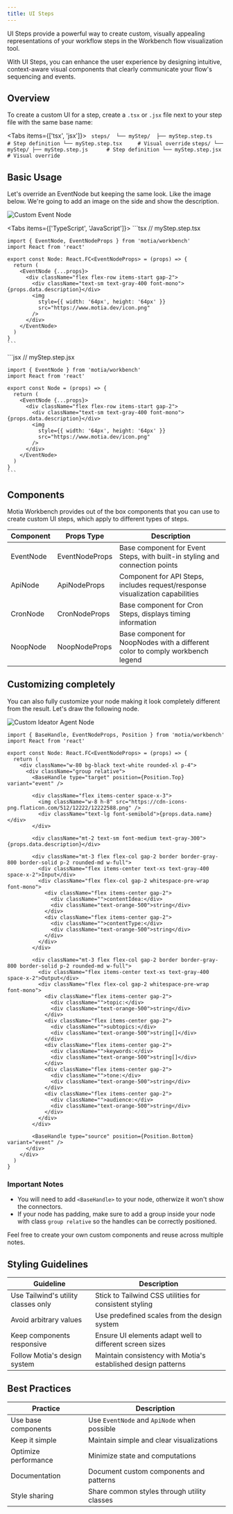 ```yaml
---
title: UI Steps
---
```


UI Steps provide a powerful way to create custom, visually appealing representations of your workflow steps in the Workbench flow visualization tool.

With UI Steps, you can enhance the user experience by designing intuitive, context-aware visual components that clearly communicate your flow's sequencing and events.

## Overview

To create a custom UI for a step, create a `.tsx` or `.jsx` file next to your step file with the same base name:

<Tabs items={['tsx', 'jsx']}>
  <Tab value="tsx">
    ``` 
    steps/ 
    └── myStep/ 
      ├── myStep.step.ts      # Step definition
      └── myStep.step.tsx     # Visual override
    ```
  </Tab>
  <Tab value="jsx">
    ```
    steps/
      └── myStep/
      ├── myStep.step.js      # Step definition
      └── myStep.step.jsx     # Visual override
    ```
  </Tab>
</Tabs>

## Basic Usage

Let's override an EventNode but keeping the same look. Like the image below.
We're going to add an image on the side and show the description.

![Custom Event Node](./../img/custom-event-node.png)

<Tabs items={['TypeScript', 'JavaScript']}>
  <Tab>
    ```tsx
    // myStep.step.tsx

    import { EventNode, EventNodeProps } from 'motia/workbench'
    import React from 'react'

    export const Node: React.FC<EventNodeProps> = (props) => {
      return (
        <EventNode {...props}>
          <div className="flex flex-row items-start gap-2">
            <div className="text-sm text-gray-400 font-mono">{props.data.description}</div>
            <img
              style={{ width: '64px', height: '64px' }}
              src="https://www.motia.dev/icon.png"
            />
          </div>
        </EventNode>
      )
    }
    ```

  </Tab>
  <Tab>
    ```jsx
    // myStep.step.jsx

    import { EventNode } from 'motia/workbench'
    import React from 'react'

    export const Node = (props) => {
      return (
        <EventNode {...props}>
          <div className="flex flex-row items-start gap-2">
            <div className="text-sm text-gray-400 font-mono">{props.data.description}</div>
            <img
              style={{ width: '64px', height: '64px' }}
              src="https://www.motia.dev/icon.png"
            />
          </div>
        </EventNode>
      )
    }
    ```

    

  </Tab>
</Tabs>

## Components

Motia Workbench provides out of the box components that you can use to create custom UI steps, which apply to different types of steps.


| Component   | Props Type     | Description                                                                    |
| ----------- | -------------- | ------------------------------------------------------------------------------ |
| EventNode   | EventNodeProps | Base component for Event Steps, with built-in styling and connection points    |
| ApiNode     | ApiNodeProps   | Component for API Steps, includes request/response visualization capabilities  |
| CronNode    | CronNodeProps  | Base component for Cron Steps, displays timing information                     |
| NoopNode    | NoopNodeProps  | Base component for NoopNodes with a different color to comply workbench legend |

## Customizing completely

You can also fully customize your node making it look completely different from the result.
Let's draw the following node.

![Custom Ideator Agent Node](./../img/custom-ideator-agent-node.png)

```tsx
import { BaseHandle, EventNodeProps, Position } from 'motia/workbench'
import React from 'react'

export const Node: React.FC<EventNodeProps> = (props) => {
  return (
    <div className="w-80 bg-black text-white rounded-xl p-4">
      <div className="group relative">
        <BaseHandle type="target" position={Position.Top} variant="event" />

        <div className="flex items-center space-x-3">
          <img className="w-8 h-8" src="https://cdn-icons-png.flaticon.com/512/12222/12222588.png" />
          <div className="text-lg font-semibold">{props.data.name}</div>
        </div>

        <div className="mt-2 text-sm font-medium text-gray-300">{props.data.description}</div>

        <div className="mt-3 flex flex-col gap-2 border border-gray-800 border-solid p-2 rounded-md w-full">
          <div className="flex items-center text-xs text-gray-400 space-x-2">Input</div>
          <div className="flex flex-col gap-2 whitespace-pre-wrap font-mono">
            <div className="flex items-center gap-2">
              <div className="">contentIdea:</div>
              <div className="text-orange-500">string</div>
            </div>
            <div className="flex items-center gap-2">
              <div className="">contentType:</div>
              <div className="text-orange-500">string</div>
            </div>
          </div>
        </div>

        <div className="mt-3 flex flex-col gap-2 border border-gray-800 border-solid p-2 rounded-md w-full">
          <div className="flex items-center text-xs text-gray-400 space-x-2">Output</div>
          <div className="flex flex-col gap-2 whitespace-pre-wrap font-mono">
            <div className="flex items-center gap-2">
              <div className="">topic:</div>
              <div className="text-orange-500">string</div>
            </div>
            <div className="flex items-center gap-2">
              <div className="">subtopics:</div>
              <div className="text-orange-500">string[]</div>
            </div>
            <div className="flex items-center gap-2">
              <div className="">keywords:</div>
              <div className="text-orange-500">string[]</div>
            </div>
            <div className="flex items-center gap-2">
              <div className="">tone:</div>
              <div className="text-orange-500">string</div>
            </div>
            <div className="flex items-center gap-2">
              <div className="">audience:</div>
              <div className="text-orange-500">string</div>
            </div>
          </div>
        </div>

        <BaseHandle type="source" position={Position.Bottom} variant="event" />
      </div>
    </div>
  )
}
```

### Important Notes

- You will need to add `<BaseHandle>` to your node, otherwize it won't show the connectors.
- If your node has padding, make sure to add a group inside your node with class `group relative` so the handles can be correctly positioned.

<Callout type="info">Feel free to create your own custom components and reuse across multiple notes.</Callout>

## Styling Guidelines

| Guideline                           | Description                                                   |
| ----------------------------------- | ------------------------------------------------------------- |
| Use Tailwind's utility classes only | Stick to Tailwind CSS utilities for consistent styling        |
| Avoid arbitrary values              | Use predefined scales from the design system                  |
| Keep components responsive          | Ensure UI elements adapt well to different screen sizes       |
| Follow Motia's design system        | Maintain consistency with Motia's established design patterns |



## Best Practices

| Practice             | Description                                 |
| -------------------- | ------------------------------------------- |
| Use base components  | Use `EventNode` and `ApiNode` when possible |
| Keep it simple       | Maintain simple and clear visualizations    |
| Optimize performance | Minimize state and computations             |
| Documentation        | Document custom components and patterns     |
| Style sharing        | Share common styles through utility classes |
